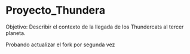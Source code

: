 # Proyecto_Thundera

Objetivo: Describir el contexto de la llegada de los Thundercats al tercer planeta.

Probando actualizar el fork por segunda vez
